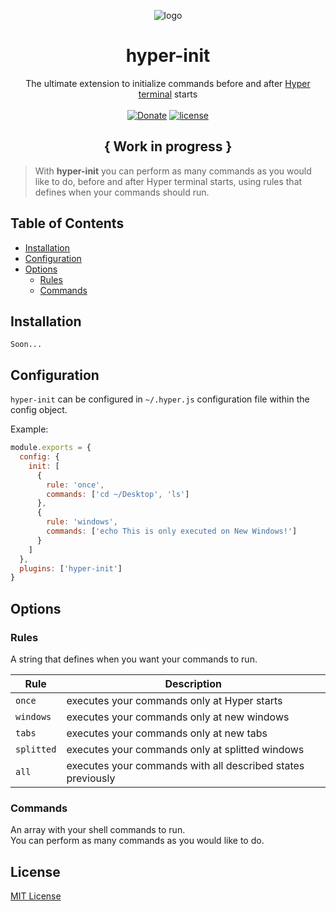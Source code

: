<p align="center"><img src="https://i.imgur.com/putnspY.png" alt="logo"/></p>

<h1 align="center">hyper-init</h1>

<p align="center">The ultimate extension to initialize commands before and after <a href="https://hyper.is/">Hyper terminal</a> starts
<br/><br/>
<a href="https://paypal.me/daltonmenezes"><img src="https://img.shields.io/badge/Donate-green.svg" alt="Donate" /></a>
<a href="https://github.com/daltonmenezes/hyper-init/blob/master/LICENSE">
    <img src="https://img.shields.io/github/license/mashape/apistatus.svg" alt="license"/>
</a>
</p>

<h2 align="center">{ Work in progress }</h2>

> With **hyper-init** you can perform as many commands as you would like to do, before and after Hyper terminal starts, using rules that defines when your commands should run.

## Table of Contents

- [Installation](#installation)
- [Configuration](#configuration)
- [Options](#options)
  - [Rules](#rules)
  - [Commands](#commands)


## Installation
```
Soon...
```

## Configuration
```hyper-init``` can be configured in ```~/.hyper.js``` configuration file within the config object.

Example:
```js
module.exports = {
  config: {
    init: [
      {
        rule: 'once',
        commands: ['cd ~/Desktop', 'ls']
      },
      {
        rule: 'windows',
        commands: ['echo This is only executed on New Windows!']
      }
    ]    
  },
  plugins: ['hyper-init']
}
```

## Options

### Rules
A string that defines when you want your commands to run.

| Rule | Description |
| --- | --- |
| `once` | executes your commands only at Hyper starts |
| `windows` | executes your commands only at new windows |
| `tabs` | executes your commands only at new tabs |
| `splitted` | executes your commands only at splitted windows |
| `all` | executes your commands with all described states previously |

### Commands
An array with your shell commands to run.<br/>
You can perform as many commands as you would like to do.

## License
[MIT License](https://github.com/daltonmenezes/hyper-init/blob/master/LICENSE)
